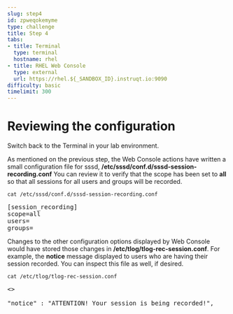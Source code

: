 ```yaml
---
slug: step4
id: zpweqokemyme
type: challenge
title: Step 4
tabs:
- title: Terminal
  type: terminal
  hostname: rhel
- title: RHEL Web Console
  type: external
  url: https://rhel.${_SANDBOX_ID}.instruqt.io:9090
difficulty: basic
timelimit: 300
---
```

# Reviewing the configuration

Switch back to the Terminal in your lab environment.

As mentioned on the previous step, the Web Console actions have written a
small configuration file for sssd,
__/etc/sssd/conf.d/sssd-session-recording.conf__  You can review it to verify
that the scope has been set to __all__ so that
all sessions for all users and groups will be recorded.

```
cat /etc/sssd/conf.d/sssd-session-recording.conf
```

<pre class=file>
[session_recording]
scope=all
users=
groups=
</pre>

Changes to the other configuration options displayed by Web Console would have
stored those changes in __/etc/tlog/tlog-rec-session.conf__.  For example, the
__notice__ message displayed to users who are having their session recorded.
You can inspect this file as well, if desired.

```
cat /etc/tlog/tlog-rec-session.conf
```

<pre class=file>
<<OUTPUT ABRIDGED>>

"notice" : "ATTENTION! Your session is being recorded!",
</pre>
